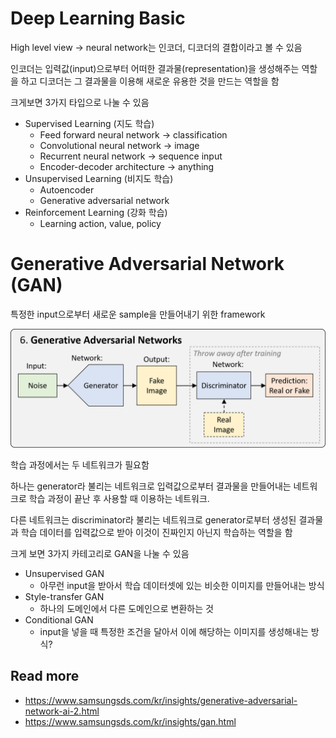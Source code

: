 # Deep Learning Basic

High level view -> neural network는 인코더, 디코더의 결합이라고 볼 수 있음

인코더는 입력값(input)으로부터 어떠한 결과물(representation)을 생성해주는 역할을 하고
디코더는 그 결과물을 이용해 새로운 유용한 것을 만드는 역할을 함

크게보면 3가지 타입으로 나눌 수 있음

- Supervised Learning (지도 학습)
  - Feed forward neural network -> classification
  - Convolutional neural network  -> image
  - Recurrent neural network  -> sequence input
  - Encoder-decoder architecture  -> anything
- Unsupervised Learning (비지도 학습)
  - Autoencoder
  - Generative adversarial network
- Reinforcement Learning (강화 학습)
  - Learning action, value, policy

# Generative Adversarial Network (GAN)

특정한 input으로부터 새로운 sample을 만들어내기 위한 framework

![GAN](../fig/GAN.png)

학습 과정에서는 두 네트워크가 필요함

하나는 generator라 불리는 네트워크로 입력값으로부터 결과물을 만들어내는 네트워크로 학습 과정이 끝난 후 사용할 때 이용하는 네트워크.

다른 네트워크는 discriminator라 불리는 네트워크로 generator로부터 생성된 결과물과 학습 데이터를 입력값으로 받아 이것이 진짜인지 아닌지 학습하는 역할을 함

크게 보면 3가지 카테고리로 GAN을 나눌 수 있음

- Unsupervised GAN
  - 아무런 input을 받아서 학습 데이터셋에 있는 비슷한 이미지를 만들어내는 방식
- Style-transfer GAN
  - 하나의 도메인에서 다른 도메인으로 변환하는 것
- Conditional GAN
  - input을 넣을 때 특정한 조건을 달아서 이에 해당하는 이미지를 생성해내는 방식?

## Read more

- https://www.samsungsds.com/kr/insights/generative-adversarial-network-ai-2.html
- https://www.samsungsds.com/kr/insights/gan.html


